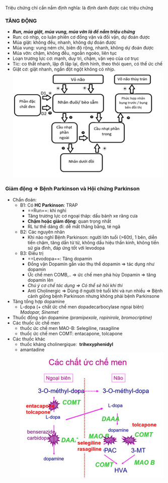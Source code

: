 Triệu chứng chỉ cần nắm định nghĩa: là định danh được các triệu chứng  
### TĂNG ĐỘNG   
- **_Run, múa giật, múa vung, múa vờn là để nắm triệu chứng_**  
- Run: có nhịp, co luân phiên cơ đồng vận và đối vận, dự đoán được   
- Múa giật: không đều, nhanh, không dự đoán được  
- Múa vung: vung ném chi, biên độ rộng, nhanh, không dự đoán được  
- Múa vờn: chậm, không đều, ngoằn ngoèo, liên tục  
- Loạn trương lực cơ: mạnh, duy trì, chậm, vặn vẹo của cơ trục  
- Tic: co thắt nhanh, lặp đi lặp lại, định hình, theo thói quen, có thể ức chế  
- Giật cơ: giật nhanh, ngắn đột ngột không có nhịp.  
![350](../../../200%20Files/image/image/N%E1%BB%98I%20TH%E1%BA%A6N%20KINH-1687352821662.jpeg)  
### Giảm động => Bệnh Parkinson và Hội chứng Parkinson  
- Chẩn đoán:  
	- B1: Có **HC Parkinson**: TRAP  
		- ==Run==: khi nghỉ  
		- Tăng trương lực cơ ngoại tháp: dấu bánh xe răng cưa  
		- **Chậm hoặc giảm động**: quan trọng nhất   
		- RL tư thế dáng đi: dễ mất thăng bằng, té ngã  
	- B2: Các nguyên nhân  
		- Khi nào nghĩ Bệnh Parkinson: người lớn tuổi (>60t), 1 bên, diễn tiến chậm, tăng dần từ từ, không dấu hiệu thần kinh, không tiền sử gia đình, đáp ứng tốt với levodopa  
	- B3: Điều trị  
		- ==Levodopa==: Tăng dopamin  
		- Đồng vận Dopamin gắn vào thụ thể dopamin => tác dụng như dopamin  
		- Ức chế men COMB,.. => ức chế men phá hủy Dopamin => tăng dopamin lên  
		- _Chú ý cơ chế tác dụng => Có thể sẽ hỏi khi thi_  
		- Anti Cholinergic => Dùng ở người trẻ tuổi khi và run nhiều => Bệnh cảnh giống bệnh Parkinson nhưng không phải bệnh Parkinsone  
- Tăng tổng hợp dopamine  
	- L-dopa (+ chất ức chế men dopadecarbocylase ngoại biên) _Madopar, Sinemet_  
- Thuốc đồng vận dopamine _(pramipexole, ropinirole, bromocriptine)_   
- Các thuốc ức chế men  
	- thuốc ức chế men MAO-B: Selegiline, rasagiline  
	- thuốc ức chế men COMT: entacapone, tolcapone  
- Các thuốc khác  
	- thuốc kháng cholinergique:  **trihexyphenidyl**  
	- amantadine   
![300](../../../200%20Files/image/image/N%E1%BB%98I%20TH%E1%BA%A6N%20KINH-1687352835275.jpeg)